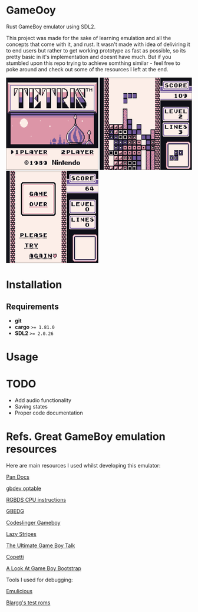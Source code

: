 # GameOoy

Rust GameBoy emulator using SDL2. 

This project was made for the sake of learning emulation and all the concepts that come with it, and rust. It wasn't made with idea of deliviring it to end users but rather to get working prototype as fast as possible, so its pretty basic in it's implementation and doesnt have much. But if you stumbled upon this repo trying to achieve somthing similar - feel free to poke around and check out some of the resources I left at the end.
<div display="flex"> 
  <img src="https://github.com/ViolInKK/GameOoy/blob/main/preview%20images/tetris_title.png" width="250" height="250" />
  <img src="https://github.com/ViolInKK/GameOoy/blob/main/preview%20images/tetris.png" width="250" height="250" />
  <img src="https://github.com/ViolInKK/GameOoy/blob/main/preview%20images/tetris_end.png" width="250" height="250" />
</div>

# Installation

## Requirements

* **git**
* **cargo** `>= 1.81.0`
* **SDL2** `>= 2.0.26`

# Usage

# TODO

* Add audio functionality
* Saving states
* Proper code documentation

# Refs. Great GameBoy emulation resources

Here are main resources I used whilst developing this emulator:

[Pan Docs](https://gbdev.io/pandocs/About.html)

[gbdev optable](https://gbdev.io/gb-opcodes/optables/)

[RGBDS CPU instructions](https://rgbds.gbdev.io/docs/v0.8.0/gbz80.7)

[GBEDG](https://hacktix.github.io/GBEDG/ppu/#oam-scan-mode-2)

[Codeslinger Gameboy](http://www.codeslinger.co.uk/pages/projects/gameboy/beginning.html)

[Lazy Stripes](https://blog.tigris.fr/2019/09/15/writing-an-emulator-the-first-pixel/)

[The Ultimate Game Boy Talk](https://www.youtube.com/watch?v=HyzD8pNlpwI&ab_channel=media.ccc.de)

[Copetti](https://www.copetti.org/writings/consoles/game-boy)

[A Look At Game Boy Bootstrap](https://realboyemulator.wordpress.com/2013/01/03/a-look-at-the-game-boy-bootstrap-let-the-fun-begin/)

Tools I used for debugging:

[Emulicious](https://emulicious.net/)

[Blargg's test roms](https://github.com/retrio/gb-test-roms)
